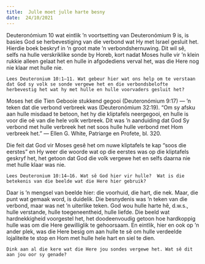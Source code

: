 ```yaml
---
title:  Julle moet julle harte besny
date:  24/10/2021
---
```


Deuteronómium 10 wat eintlik ’n voortsetting van Deuteronómium 9 is, is basies God se herbevestiging van die verbond wat Hy met Israel gesluit het. Hierdie boek beskryf in ’n groot mate ’n verbondshernuwing.  Dit wil sê, selfs na hulle verskriklike sonde by Horeb, kort nadat Moses hulle vir ’n klein rukkie alleen gelaat het en hulle in afgodediens verval het, was die Here nog nie klaar met hulle nie.

`Lees Deuteronium 10:1–11. Wat gebeur hier wat ons help om te verstaan dat God sy volk se sonde vergewe het en die verbondsbelofte herbevestig het wat hy met hulle en hulle voorvaders gesluit het?`

Moses het die Tien Gebooie stukkend gegooi (Deuteronómium 9:17) — ’n teken dat die verbond verbreek was (Deuteronómium 32:19). “Om sy afsku aan hulle misdaad te betoon, het hy die kliptafels neergegooi, en hulle is voor die oë van die hele volk verbreek.  Dit was ’n aanduiding dat God Sy verbond met hulle verbreek het net soos hulle hulle verbond met Hom verbreek het.” — Ellen G. White, Patriarge en Profete, bl. 320.

Die feit dat God vir Moses gesê het om nuwe kliptafels te kap “soos die eerstes” en Hy weer die woorde wat op die eerstes was op die kliptafels geskryf het, het getoon dat God die volk vergewe het en selfs daarna nie met hulle klaar was nie.

`Lees Deuteronium 10:14–16. Wat sê God hier vir hulle?  Wat is die betekenis van die beelde wat die Here hier gebruik?`

Daar is ’n mengsel van beelde hier:  die voorhuid, die hart, die nek.  Maar, die punt wat gemaak word, is duidelik. Die besnydenis was ’n teken van die verbond, maar was net ’n uiterlike teken. God wou hulle harte hê, d.w.s., hulle verstande, hulle toegeneentheid, hulle liefde. Die beeld wat hardnekkigheid voorgestel het, het doodeenvoudig getoon hoe hardkoppig hulle was om die Here gewilliglik te gehoorsaam. En eintlik, hier en ook op ’n ander plek, was die Here besig om aan hulle te sê om hulle verdeelde lojaliteite te stop en Hom met hulle hele hart en siel te dien.

`Dink aan al die kere wat die Here jou sondes vergewe het. Wat sê dit aan jou oor sy genade?`